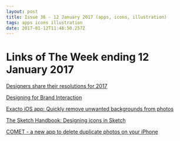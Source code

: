 ```yaml
---
layout: post
title: Issue 36 - 12 January 2017 (apps, icons, illustration)
tags: apps icons illustration
date: 2017-01-12T11:48:50.257Z
---
```

# Links of The Week ending 12 January 2017

<a href="http://blog.invisionapp.com/designers-new-year-resolutions/" target="_blank">Designers share their resolutions for 2017</a>

<a href="https://medium.com/@becca_u/designing-for-brand-interaction-95556c013782" target="_blank">Designing for Brand Interaction</a>

<a href="https://www.producthunt.com/posts/exacto" target="_blank">Exacto iOS app: Quickly remove unwanted backgrounds from photos</a>

<a href="http://blog.invisionapp.com/designing-icons-in-sketch/" target="_blank">The Sketch Handbook: Designing icons in Sketch</a>

<a href="https://cometapp.io/" target="_blank">
COMET - a new app to delete duplicate photos on your iPhone</a>